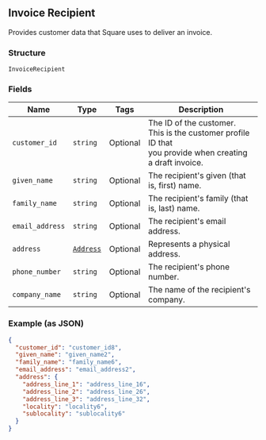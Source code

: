 ## Invoice Recipient

Provides customer data that Square uses to deliver an invoice.

### Structure

`InvoiceRecipient`

### Fields

| Name | Type | Tags | Description |
|  --- | --- | --- | --- |
| `customer_id` | `string` | Optional | The ID of the customer. This is the customer profile ID that <br>you provide when creating a draft invoice. |
| `given_name` | `string` | Optional | The recipient's given (that is, first) name. |
| `family_name` | `string` | Optional | The recipient's family (that is, last) name. |
| `email_address` | `string` | Optional | The recipient's email address. |
| `address` | [`Address`](/doc/models/address.md) | Optional | Represents a physical address. |
| `phone_number` | `string` | Optional | The recipient's phone number. |
| `company_name` | `string` | Optional | The name of the recipient's company. |

### Example (as JSON)

```json
{
  "customer_id": "customer_id8",
  "given_name": "given_name2",
  "family_name": "family_name6",
  "email_address": "email_address2",
  "address": {
    "address_line_1": "address_line_16",
    "address_line_2": "address_line_26",
    "address_line_3": "address_line_32",
    "locality": "locality6",
    "sublocality": "sublocality6"
  }
}
```

